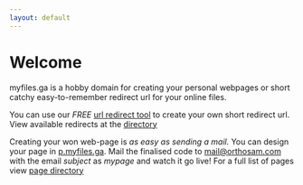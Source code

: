 ```yaml
---
layout: default
---
```


# Welcome

myfiles.ga is a hobby domain for creating your personal webpages or short catchy easy-to-remember redirect url for your online files.

You can use our *FREE* [url redirect tool](https://r.myfiles.ga) to create your own short redirect url. View available redirects at the [directory](https://r.myfiles.ga/all)

Creating your won web-page is *as easy as sending a mail.*  You can design your page in [p.myfiles.ga](https://p.myfiles.ga). Mail the finalised code to [mail@orthosam.com](mailto:mail@orthosam.com) with the email *subject* as *mypage* and watch it go live! For a full list of pages view [page directory](https://p.myfiles.ga/all)

